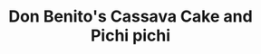---
title: "Don Benito's Cassava Cake and Pichi pichi"
url: /batangas-city/don-benitos-cassava-cake-and-pichi-pichi/
shop: Bäckerei
---